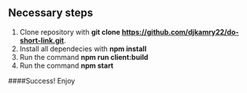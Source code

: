 
## Necessary steps

1. Clone repository with **git clone https://github.com/djkamry22/do-short-link.git**.
2. Install all dependecies with **npm install**
3. Run the command **npm run client:build**
4. Run the command **npm start**

####Success! Enjoy
